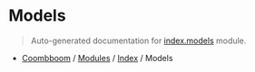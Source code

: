 # Models

> Auto-generated documentation for [index.models](..\..\index\models.py) module.

- [Coombboom](..\README.md#coombboom-index) / [Modules](..\MODULES.md#coombboom-modules) / [Index](index.md#index) / Models
